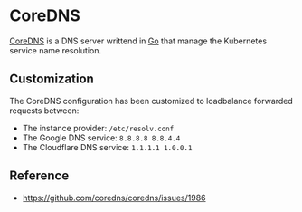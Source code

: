 # CoreDNS

[CoreDNS](https://coredns.io) is a DNS server writtend in [Go](https://golang.org/) that manage the Kubernetes service name resolution.

## Customization

The CoreDNS configuration has been customized to loadbalance forwarded requests between:

* The instance provider: `/etc/resolv.conf`
* The Google DNS service: `8.8.8.8 8.8.4.4`
* The Cloudflare DNS service: `1.1.1.1 1.0.0.1`

## Reference

* <https://github.com/coredns/coredns/issues/1986>
